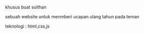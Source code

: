 khusus buat sulthan 

sebuah website untuk menmberi ucapan ulang tahun pada teman

teknologi : html,css,js
